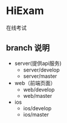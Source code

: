 # HiExam
在线考试


## branch 说明

* server(提供api服务)
  * server/develop
  * server/master
* web（前端页面）
  * web/develop
  * web/master
* ios
  * ios/develop
  * ios/master
